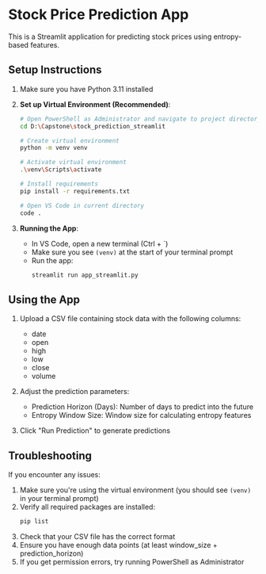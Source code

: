 # Stock Price Prediction App

This is a Streamlit application for predicting stock prices using entropy-based features.

## Setup Instructions

1. Make sure you have Python 3.11 installed

2. **Set up Virtual Environment (Recommended)**:
   ```bash
   # Open PowerShell as Administrator and navigate to project directory
   cd D:\Capstone\stock_prediction_streamlit

   # Create virtual environment
   python -m venv venv

   # Activate virtual environment
   .\venv\Scripts\activate

   # Install requirements
   pip install -r requirements.txt

   # Open VS Code in current directory
   code .
   ```

3. **Running the App**:
   - In VS Code, open a new terminal (Ctrl + `)
   - Make sure you see `(venv)` at the start of your terminal prompt
   - Run the app:
     ```bash
     streamlit run app_streamlit.py
     ```

## Using the App

1. Upload a CSV file containing stock data with the following columns:
   - date
   - open
   - high
   - low
   - close
   - volume

2. Adjust the prediction parameters:
   - Prediction Horizon (Days): Number of days to predict into the future
   - Entropy Window Size: Window size for calculating entropy features

3. Click "Run Prediction" to generate predictions

## Troubleshooting

If you encounter any issues:

1. Make sure you're using the virtual environment (you should see `(venv)` in your terminal prompt)
2. Verify all required packages are installed:
   ```bash
   pip list
   ```
3. Check that your CSV file has the correct format
4. Ensure you have enough data points (at least window_size + prediction_horizon)
5. If you get permission errors, try running PowerShell as Administrator 